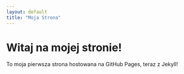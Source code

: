 ```yaml
---
layout: default
title: "Moja Strona"
---
```


# Witaj na mojej stronie!

To moja pierwsza strona hostowana na GitHub Pages, teraz z Jekyll!
